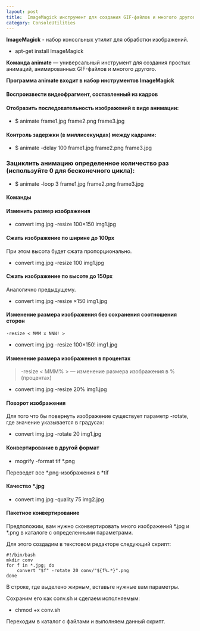 ```yaml
---
layout: post
title:  ImageMagick инструмент для создания GIF-файлов и многого другого
category: ConsoleUtilities
---
```


**ImageMagick** - набор консольных утилит для обработки изображений.

- apt-get install ImageMagick


**Команда animate** — универсальный инструмент для создания простых анимаций, анимированных GIF-файлов и многого другого. 

**Программа animate входит в набор инструментов ImageMagick** 

#### Воспроизвести видеофрагмент, составленный из кадров
  
#### Отобразить последовательность изображений в виде анимации: 

- $ animate frame1.jpg frame2.png frame3.jpg 
  
#### Контроль задержки (в миллисекундах) между кадрами: 

- $ animate -delay 100 frame1.jpg frame2.png frame3.jpg 
  
### Зациклить анимацию определенное количество раз (используйте 0 для бесконечного цикла): 

- $ animate -loop 3 frame1.jpg frame2.png frame3.jpg

#### Команды

#### Изменить размер изображения

- convert img.jpg -resize 100×150 img1.jpg

#### Сжать изображение по ширине до 100px

При этом высота будет сжата пропорционально.

- convert img.jpg -resize 100 img1.jpg

#### Сжать изображение по высоте до 150px

Аналогично предыдущему.

- convert img.jpg -resize ×150 img1.jpg

#### Изменение размера изображения без сохранения соотношения сторон

    -resize < MMM x NNN! >

- convert img.jpg -resize 100×150! img1.jpg

#### Изменение размера изображения в процентах

>-resize < MMM% > — изменение размера изображения в %(процентах)

- convert img.jpg -resize 20% img1.jpg

#### Поворот изображения

Для того что бы повернуть изображение существует параметр -rotate, где значение указывается в градусах:

- convert img.jpg -rotate 20 img1.jpg

#### Конвертирование в другой формат

- mogrify -format tif *.png

Переведет все *.png-изображения в *tif

#### Качество *.jpg

- convert img.jpg -quality 75 img2.jpg

#### Пакетное конвертирование

Предположим, вам нужно сконвертировать много изображений *.jpg и *.png в каталоге с определенными параметрами.

Для этого создадим в текстовом редакторе следующий скрипт:
````
#!/bin/bash
mkdir conv
for f in *.jpg; do
    convert "$f" -rotate 20 conv/"${f%.*}".png
done
````
В строке, где выделено жирным, вставьте нужные вам параметры.

Сохраним его как conv.sh и сделаем исполняемым:

- chmod +x conv.sh

Переходим в каталог с файлами и выполняем данный скрипт.

